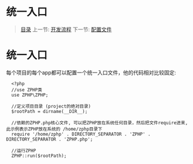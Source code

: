 #  统一入口

   > [目录](<index.md>)
   > 上一节: [开发流程](<1.6.md>)
   > 下一节: [配置文件](<1.8.md>)

   统一入口
   ========

   每个项目的每个app都可以配置一个统一入口文件，他的代码相对比较固定:


      <?php
      //use ZPHP类
      use ZPHP\ZPHP;  

      //定义项目目录 (project的绝对目录)
      $rootPath = dirname(__DIR__);   

      //依赖的ZPHP.php核心文件, 可以把ZPHP放在系统任何目录，然后把文件require进来, 此示例表示ZPHP放在系统的 /home/zphp目录下
      require '/home/zphp' . DIRECTORY_SEPARATOR . 'ZPHP' . DIRECTORY_SEPARATOR . 'ZPHP.php';
      
      //运行ZPHP
      ZPHP::run($rootPath);